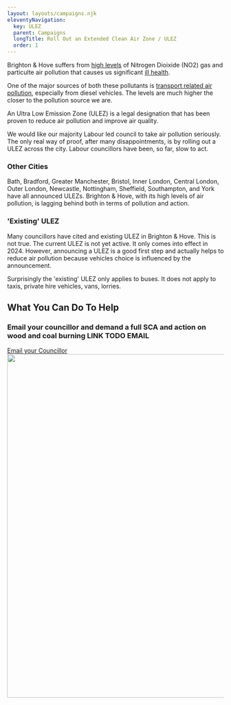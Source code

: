 ```yaml
---
layout: layouts/campaigns.njk
eleventyNavigation:
  key: ULEZ
  parent: Campaigns
  longTitle: Roll Out an Extended Clean Air Zone / ULEZ
  order: 1
---
```


Brighton & Hove suffers from
<a href="{% getUrlLinkByKeySC collections.all, 'Pollution Targets' %}">high levels</a>
of Nitrogen Dioixide (NO2) gas and particulte air pollution that causes us significant
<a href="{% getUrlLinkByKeySC collections.all, 'Health Impact' %}">ill health</a>.

One of the major sources of both these pollutants is
<a href="{% getUrlLinkByKeySC collections.all, 'Health Impact' %}">transport related air pollution</a>, especially from
diesel vehicles.  The levels are much higher the closer to the pollution source we are.

An Ultra Low Emission Zone (ULEZ) is a legal designation that has been proven to reduce air pollution and improve air quality.

We would like our majority Labour led council to take air pollution seriously.  The only real way of proof, after many
disappointments, is by rolling out a ULEZ across the city.  Labour councillors have been, so far, slow to act.

### Other Cities
Bath, Bradford, Greater Manchester, Bristol, Inner London, Central London, Outer London, Newcastle, Nottingham, Sheffield,
Southampton, and York have all announced ULEZs.  Brighton & Hove, with its high levels of air pollution, is lagging behind
both in terms of pollution and action.

### 'Existing' ULEZ
Many councillors have cited and existing ULEZ in Brighton & Hove.  This is not true.  The current ULEZ is not yet active.
It only comes into effect in 2024.  However, announcing a ULEZ is a good first step and actually helps to reduce air
pollution because vehicles choice is influenced by the announcement.

Surprisingly the 'existing' ULEZ only applies to buses. It does not apply to taxis, private hire vehicles, vans, lorries.


## What You Can Do To Help

### Email your councillor and demand a full SCA and action on wood and coal burning LINK TODO EMAIL
<div class="banner-link">
	<a href="{% getUrlLinkByKeySC collections.all, 'Your Councillor' %}">
		Email your Councillor
	</a>
</div>

<img src="{{ '/img/ulez.jpg' | url }}" width="800"  />
